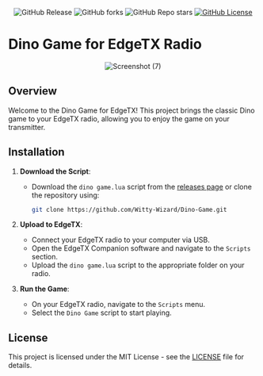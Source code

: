 <p align="center">
    <img src="https://img.shields.io/github/v/release/Witty-Wizard/Dino-Game" alt="GitHub Release">
    <img alt="GitHub forks" src="https://img.shields.io/github/forks/Witty-Wizard/Dino-Game?style=flat&logo=github">
    <img alt="GitHub Repo stars" src="https://img.shields.io/github/stars/Witty-Wizard/Dino-Game?style=flat&logo=github">
    <a href="https://www.gnu.org/licenses/gpl-3.0.en.html"><img src="https://img.shields.io/github/license/Witty-Wizard/Dino-Game" alt="GitHub License"></a>
</p>

# Dino Game for EdgeTX Radio
<p align="center">
  <img src="https://github.com/user-attachments/assets/a21ef92c-76cd-44c5-a0d3-e90966dbccf4" alt="Screenshot (7)">
</p>

## Overview

Welcome to the Dino Game for EdgeTX! This project brings the classic Dino game to your EdgeTX radio, allowing you to enjoy the game on your transmitter.

## Installation

1. **Download the Script**:
   - Download the `dino game.lua` script from the [releases page](https://github.com/Witty-Wizard/Dino-Game/releases) or clone the repository using:
     ```bash
     git clone https://github.com/Witty-Wizard/Dino-Game.git
     ```

2. **Upload to EdgeTX**:
   - Connect your EdgeTX radio to your computer via USB.
   - Open the EdgeTX Companion software and navigate to the `Scripts` section.
   - Upload the `dino game.lua` script to the appropriate folder on your radio.

3. **Run the Game**:
   - On your EdgeTX radio, navigate to the `Scripts` menu.
   - Select the `Dino Game` script to start playing.

## License

This project is licensed under the MIT License - see the [LICENSE](LICENSE) file for details.
